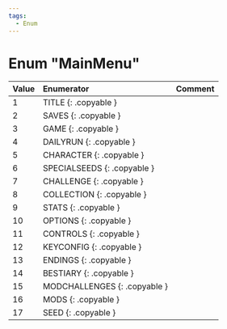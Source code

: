 ```yaml
---
tags:
  - Enum
---
```

# Enum "MainMenu"
|Value|Enumerator|Comment|
|:--|:--|:--|
|1 |TITLE {: .copyable } |  |
|2 |SAVES {: .copyable } |  |
|3 |GAME {: .copyable } |  |
|4 |DAILYRUN {: .copyable } |  |
|5 |CHARACTER {: .copyable } |  |
|6 |SPECIALSEEDS {: .copyable } |  |
|7 |CHALLENGE {: .copyable } |  |
|8 |COLLECTION {: .copyable } |  |
|9 |STATS {: .copyable } |  |
|10 |OPTIONS {: .copyable } |  |
|11 |CONTROLS {: .copyable } |  |
|12 |KEYCONFIG {: .copyable } |  |
|13 |ENDINGS {: .copyable } |  |
|14 |BESTIARY {: .copyable } |  |
|15 |MODCHALLENGES {: .copyable } |  |
|16 |MODS {: .copyable } |  |
|17 |SEED {: .copyable } |  |
